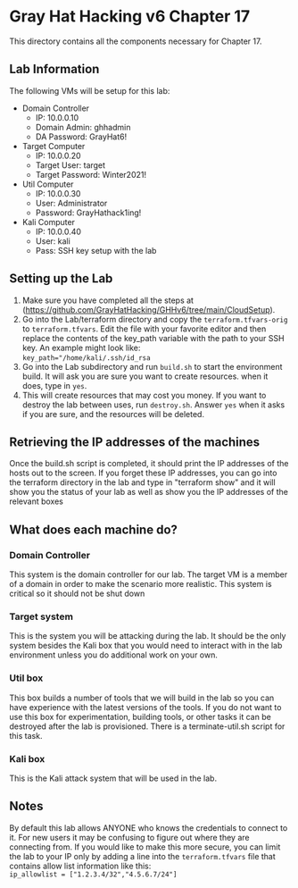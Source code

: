 # Gray Hat Hacking v6 Chapter 17
This directory contains all the components necessary for Chapter 17.

## Lab Information  
The following VMs will be setup for this lab:
- Domain Controller
  - IP: 10.0.0.10   
  - Domain Admin: ghhadmin
  - DA Password: GrayHat6!
- Target Computer
  - IP: 10.0.0.20
  - Target User: target
  - Target Password: Winter2021!
- Util Computer
  - IP: 10.0.0.30
  - User: Administrator
  - Password: GrayHathack1ing!
- Kali Computer
  - IP: 10.0.0.40
  - User: kali
  - Pass: SSH key setup with the lab

## Setting up the Lab    
1. Make sure you have completed all the steps at (https://github.com/GrayHatHacking/GHHv6/tree/main/CloudSetup).
1. Go into the Lab/terraform directory and copy the `terraform.tfvars-orig` to `terraform.tfvars`. Edit the file with your
   favorite editor and then replace the contents of the key_path variable with the path to your SSH key. An example
   might look like:   
   `key_path="/home/kali/.ssh/id_rsa`
1. Go into the Lab subdirectory and run `build.sh` to start the environment build. It will ask you are sure you want to create resources.
when it does, type in `yes`.
1. This will create resources that may cost you money. If you want to destroy the lab between uses, 
run `destroy.sh`. Answer `yes` when it asks if you are sure, and the resources will be deleted.
   
## Retrieving the IP addresses of the machines
Once the build.sh script is completed, it should print the IP addresses of the hosts
out to the screen. If you forget these IP addresses, you can go into the terraform directory
in the lab and type in "terraform show" and it will show you the status of your
lab as well as show you the IP addresses of the relevant boxes

## What does each machine do?

### Domain Controller
This system is the domain controller for our lab. The target VM is a member of 
a domain in order to make the scenario more realistic.  This system is critical so it
should not be shut down

### Target system
This is the system you will be attacking during the lab. It should be the only system besides
the Kali box that you would need to interact with in the lab environment unless you
do additional work on your own.

### Util box
This box builds a number of tools that we will build in the lab so you can have
experience with the latest versions of the tools.  If you do not want to use this box
for experimentation, building tools, or other tasks it can be destroyed after
the lab is provisioned. There is a terminate-util.sh script for this task.

### Kali box
This is the Kali attack system that will be used in the lab. 
   
## Notes
By default this lab allows ANYONE who knows the credentials to connect to it. For new users
it may be confusing to figure out where they are connecting from. If you would like to make this more
secure, you can limit the lab to your IP only by adding a line into the `terraform.tfvars` file that contains 
allow list information like this:   
`ip_allowlist = ["1.2.3.4/32","4.5.6.7/24"]`
